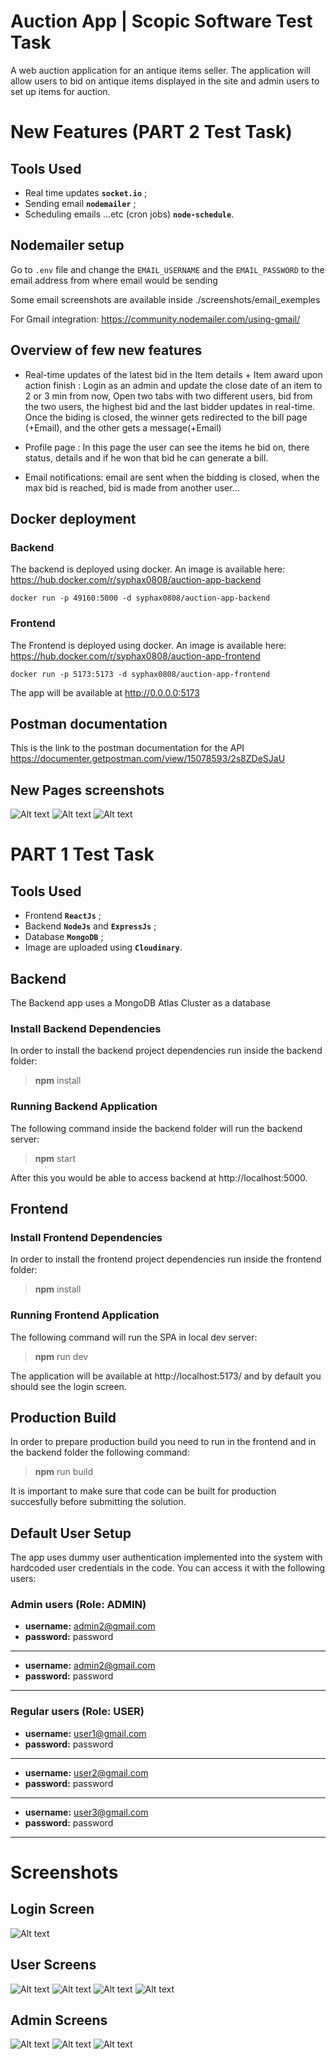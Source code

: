 # Auction App | Scopic Software Test Task

A web auction application for an antique items seller. The application will allow users to bid on antique items displayed in the site and admin users to set up items for auction.

# New Features (PART 2 Test Task)

## Tools Used

- Real time updates **`socket.io`** ;
- Sending email **`nodemailer`** ;
- Scheduling emails ...etc (cron jobs) **`node-schedule`**.

## Nodemailer setup

Go to `.env` file and change the `EMAIL_USERNAME` and the `EMAIL_PASSWORD` to the email address from where email would be sending

Some email screenshots are available inside ./screenshots/email_exemples

For Gmail integration: https://community.nodemailer.com/using-gmail/

## Overview of few new features

- Real-time updates of the latest bid in the Item details + Item award upon action finish :
  Login as an admin and update the close date of an item to 2 or 3 min from now, Open two tabs with two different users, bid from the two users, the highest bid and the last bidder updates in real-time. Once the biding is closed, the winner gets redirected to the bill page (+Email), and the other gets a message(+Email)

- Profile page : In this page the user can see the items he bid on, there status, details and if he won that bid he can generate a bill.

- Email notifications: email are sent when the bidding is closed, when the max bid is reached, bid is made from another user...

## Docker deployment

### Backend

The backend is deployed using docker. An image is available here: https://hub.docker.com/r/syphax0808/auction-app-backend

`docker run -p 49160:5000 -d syphax0808/auction-app-backend`

### Frontend

The Frontend is deployed using docker. An image is available here: https://hub.docker.com/r/syphax0808/auction-app-frontend

`docker run -p 5173:5173 -d syphax0808/auction-app-frontend`

The app will be available at http://0.0.0.0:5173

## Postman documentation

This is the link to the postman documentation for the API https://documenter.getpostman.com/view/15078593/2s8ZDeSJaU

## New Pages screenshots

![Alt text](./screenshots/bill_exemple.png "Bill")
![Alt text](./screenshots/profile_page.png "Profile page")
![Alt text](./screenshots/profile_page_filters.png "Profile page filters")

# PART 1 Test Task

## Tools Used

- Frontend **`ReactJs`** ;
- Backend **`NodeJs`** and **`ExpressJs`** ;
- Database **`MongoDB`** ;
- Image are uploaded using **`Cloudinary`**.

## Backend

The Backend app uses a MongoDB Atlas Cluster as a database

### Install Backend Dependencies

In order to install the backend project dependencies run inside the backend folder:

> **npm** install

### Running Backend Application

The following command inside the backend folder will run the backend server:

> **npm** start

After this you would be able to access backend at http://localhost:5000.

## Frontend

### Install Frontend Dependencies

In order to install the frontend project dependencies run inside the frontend folder:

> **npm** install

### Running Frontend Application

The following command will run the SPA in local dev server:

> **npm** run dev

The application will be available at http://localhost:5173/ and by default you should see the login screen.

## Production Build

In order to prepare production build you need to run in the frontend and in the backend folder the following command:

> **npm** run build

It is important to make sure that code can be built for production succesfully before submitting the solution.

## Default User Setup

The app uses dummy user authentication implemented into the system with hardcoded user credentials in the code. You can access it with the following users:

### Admin users (Role: ADMIN)

- **username:** admin2@gmail.com
- **password:** password

---

- **username:** admin2@gmail.com
- **password:** password

---

### Regular users (Role: USER)

- **username:** user1@gmail.com
- **password:** password

---

- **username:** user2@gmail.com
- **password:** password

---

- **username:** user3@gmail.com
- **password:** password

---

# Screenshots

## Login Screen

![Alt text](./screenshots/login_screen.png "Login")

## User Screens

![Alt text](./screenshots/gallery_view_user.png "Gallery")
![Alt text](./screenshots/list_view_user.png "List")
![Alt text](./screenshots/search_screen.png "Search")
![Alt text](./screenshots/settings_screen.png "Settings")

## Admin Screens

![Alt text](./screenshots/list_view_admin.png "List admin")
![Alt text](./screenshots/create_new_item_admin.png "Create new item")
![Alt text](./screenshots/product_screen_admin.png "Details")

